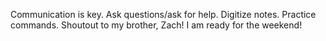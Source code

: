 Communication is key.
Ask questions/ask for help.
Digitize notes.
Practice commands.
Shoutout to my brother, Zach!
I am ready for the weekend!
